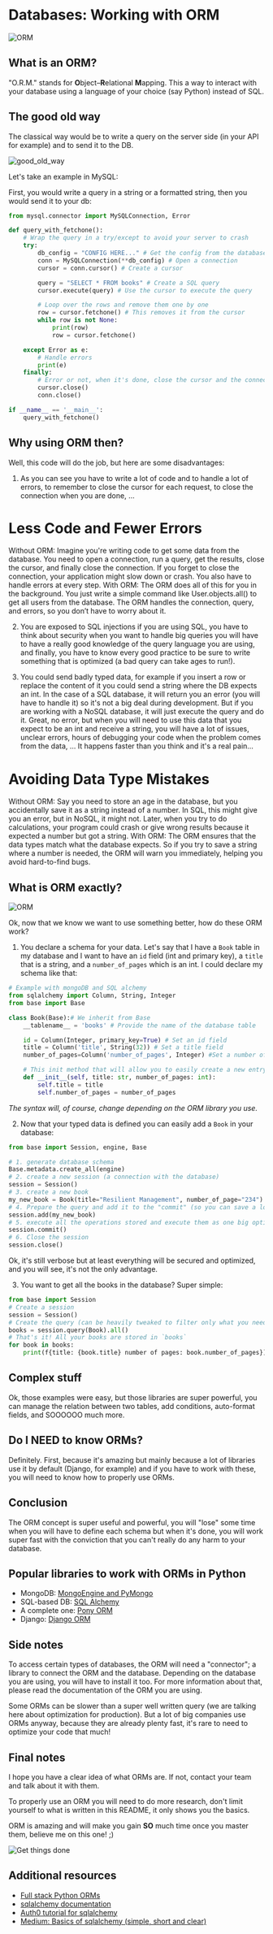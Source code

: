 # Databases: Working with ORM

![ORM](./assets/ORM.png)

## What is an ORM?

"O.R.M." stands for **O**bject–**R**elational **M**apping. This a way to interact with your database using a language of your choice (say Python) instead of SQL.

## The good old way

The classical way would be to write a query on the server side (in your API for example) and to send it to the DB.

![good_old_way](https://miro.medium.com/v2/resize:fit:1400/format:webp/1*bqGZTkRfkpOvOvKGQ8uoVg.jpeg)

Let's take an example in MySQL:

First, you would write a query in a string or a formatted string, then you would send it to your db:

```python
from mysql.connector import MySQLConnection, Error

def query_with_fetchone():
    # Wrap the query in a try/except to avoid your server to crash
    try:
        db_config = "CONFIG HERE..." # Get the config from the database
        conn = MySQLConnection(**db_config) # Open a connection
        cursor = conn.cursor() # Create a cursor

        query = "SELECT * FROM books" # Create a SQL query
        cursor.execute(query) # Use the cursor to execute the query

        # Loop over the rows and remove them one by one
        row = cursor.fetchone() # This removes it from the cursor
        while row is not None:
            print(row)
            row = cursor.fetchone()

    except Error as e:
        # Handle errors
        print(e)
    finally:
        # Error or not, when it's done, close the cursor and the connection with the DB
        cursor.close()
        conn.close()

if __name__ == '__main__':
    query_with_fetchone()
```

## Why using ORM then?

Well, this code will do the job, but here are some disadvantages:

1. As you can see you have to write a lot of code and to handle a lot of errors, to remember to close the cursor for each request, to close the connection when you are done, ...

# Less Code and Fewer Errors
Without ORM: Imagine you're writing code to get some data from the database. You need to open a connection, run a query, get the results, close the cursor, and finally close the connection. If you forget to close the connection, your application might slow down or crash. You also have to handle errors at every step.
With ORM: The ORM does all of this for you in the background. You just write a simple command like User.objects.all() to get all users from the database. The ORM handles the connection, query, and errors, so you don’t have to worry about it.

2. You are exposed to SQL injections if you are using SQL, you have to think about security when you want to handle big queries you will have to have a really good knowledge of the query language you are using, and finally, you have to know every good practice to be sure to write something that is optimized (a bad query can take ages to run!).

3. You could send badly typed data, for example if you insert a row or replace the content of it you could send a string where the DB expects an int. In the case of a SQL database, it will return you an error (you will have to handle it) so it's not a big deal during development. But if you are working with a NoSQL database, it will just execute the query and do it. Great, no error, but when you will need to use this data that you expect to be an int and receive a string, you will have a lot of issues, unclear errors, hours of debugging your code when the problem comes from the data, ... It happens faster than you think and it's a real pain...

# Avoiding Data Type Mistakes
Without ORM: Say you need to store an age in the database, but you accidentally save it as a string instead of a number. In SQL, this might give you an error, but in NoSQL, it might not. Later, when you try to do calculations, your program could crash or give wrong results because it expected a number but got a string.
With ORM: The ORM ensures that the data types match what the database expects. So if you try to save a string where a number is needed, the ORM will warn you immediately, helping you avoid hard-to-find bugs.

## What is ORM exactly?

![ORM](https://miro.medium.com/v2/resize:fit:1100/format:webp/1*rIZsflffWOlHh7DAndYjGQ.jpeg)

Ok, now that we know we want to use something better, how do these ORM work?

1. You declare a schema for your data. Let's say that I have a `Book` table in my database and I want to have an `id` field (int and primary key), a `title` that is a string, and a `number_of_pages` which is an int. I could declare my schema like that:

```python
# Example with mongoDB and SQL alchemy
from sqlalchemy import Column, String, Integer
from base import Base

class Book(Base):# We inherit from Base
    __tablename__ = 'books' # Provide the name of the database table

    id = Column(Integer, primary_key=True) # Set an id field
    title = Column('title', String(32)) # Set a title field
    number_of_pages=Column('number_of_pages', Integer) #Set a number of pages field

    # This init method that will allow you to easily create a new entry later.
    def __init__(self, title: str, number_of_pages: int):
        self.title = title
        self.number_of_pages = number_of_pages
```

_The syntax will, of course, change depending on the ORM library you use._

2. Now that your typed data is defined you can easily add a `Book` in your database:

```python
from base import Session, engine, Base

# 1. generate database schema
Base.metadata.create_all(engine)
# 2. create a new session (a connection with the database)
session = Session()
# 3. create a new book
my_new_book = Book(title="Resilient Management", number_of_page="234")
# 4. Prepare the query and add it to the "commit" (so you can save a lot of queries and execute them all as once)
session.add(my_new_book)
# 5. execute all the operations stored and execute them as one big optimized query.
session.commit()
# 6. Close the session
session.close()
```

Ok, it's still verbose but at least everything will be secured and optimized, and you will see, it's not the only advantage.

3. You want to get all the books in the database? Super simple:

```python
from base import Session
# Create a session
session = Session()
# Create the query (can be heavily tweaked to filter only what you need)
books = session.query(Book).all()
# That's it! All your books are stored in `books`
for book in books:
    print(f{title: {book.title} number of pages: book.number_of_pages})
```

## Complex stuff

Ok, those examples were easy, but those libraries are super powerful, you can manage the relation between two tables, add conditions, auto-format fields, and SOOOOOO much more.

## Do I NEED to know ORMs?

Definitely. First, because it's amazing but mainly because a lot of libraries use it by default (Django, for example) and if you have to work with these, you will need to know how to properly use ORMs.

## Conclusion

The ORM concept is super useful and powerful, you will "lose" some time when you will have to define each schema but when it's done, you will work super fast with the conviction that you can't really do any harm to your database.

## Popular libraries to work with ORMs in Python

- MongoDB: [MongoEngine and PyMongo](https://realpython.com/introduction-to-mongodb-and-python/)
- SQL-based DB: [SQL Alchemy](https://auth0.com/blog/sqlalchemy-orm-tutorial-for-python-developers/)
- A complete one: [Pony ORM](https://ponyorm.org/)
- Django: [Django ORM](https://docs.djangoproject.com/en/3.1/topics/db/queries/)

## Side notes

To access certain types of databases, the ORM will need a "connector"; a library to connect the ORM and the database. Depending on the database you are using, you will have to install it too. For more information about that, please read the documentation of the ORM you are using.

Some ORMs can be slower than a super well written query (we are talking here about optimization for production). But a lot of big companies use ORMs anyway, because they are already plenty fast, it's rare to need to optimize your code that much!

## Final notes

I hope you have a clear idea of what ORMs are. If not, contact your team and talk about it with them.

To properly use an ORM you will need to do more research, don't limit yourself to what is written in this README, it only shows you the basics.

ORM is amazing and will make you gain **SO** much time once you master them, believe me on this one! ;)

![Get things done](https://media.giphy.com/media/oUkLEfuYSrPOg/giphy.gif)

## Additional resources

- [Full stack Python ORMs](https://www.fullstackpython.com/object-relational-mappers-orms.html)
- [sqlalchemy documentation](https://www.sqlalchemy.org/)
- [Auth0 tutorial for sqlalchemy](https://auth0.com/blog/sqlalchemy-orm-tutorial-for-python-developers/)
- [Medium: Basics of sqlalchemy (simple, short and clear)](https://medium.com/@haataa/orm-for-python-sqlalchemy-101-with-code-example-60868e65b0c)
